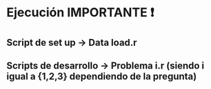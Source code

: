 # Ejecución IMPORTANTE :exclamation:
## Script de set up -> Data load.r
## Scripts de desarrollo -> Problema i.r (siendo i igual a {1,2,3} dependiendo de la pregunta)


